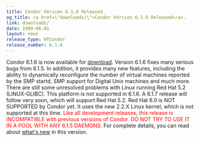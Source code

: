 ```yaml
---
title: Condor Version 6.1.6 Released
og_title: <a href=\"downloads/\">Condor Version 6.1.6 Released</a>.
link: downloads/
date: 1999-06-01
layout: news
release_type: HTCondor
release_number: 6.1.6
---
```


Condor 6.1.6 is now available for <a href="downloads/">download</a>. Version 6.1.6 fixes many serious bugs from 6.1.5. In addition, it provides many new features, including the ability to dynamically reconfigure the number of virtual machines reported by the SMP startd, SMP support for Digital Unix machines and much more. There are still some unresolved problems with Linux running Red Hat 5.2 (LINUX-GLIBC).  This platform is not supported in 6.1.6.  A 6.1.7 release will follow very soon, which will support Red Hat 5.2. Red Hat 6.0 is NOT SUPPORTED by Condor yet.  It uses the new 2.2.X Linux kernel, which is not supported at this time. <font color="#ff0000"> Like all development releases, this release is INCOMPATIBLE with previous versions of Condor.  DO NOT TRY TO USE IT IN A POOL WITH ANY 6.1.5 DAEMONS.  </font> For complete details, you can read about <a href="manual/latest-dev/9_Version_History.html">what's new</a> in this version.
